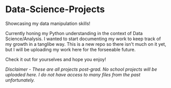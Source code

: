 # Data-Science-Projects
Showcasing my data manipulation skills!

Currently honing my Python understanding in the context of Data Science/Analysis. I wanted to start documenting my work to keep track of my growth in a tanglibe way. This is a new repo so there isn't much on it yet, but I will be uploading my work here for the forseeable future. 

Check it out for yourselves and hope you enjoy!

*Disclaimer - These are all projects post-grad. No school projects will be uploaded here. I do not have access to many files from the past unfortunately.*

